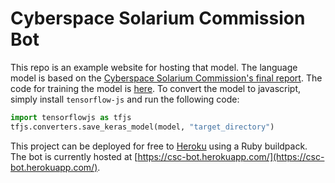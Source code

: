 # Cyberspace Solarium Commission Bot

This repo is an example website for hosting that model. The language model is based on the [Cyberspace Solarium Commission's final report](https://www.solarium.gov). The code for training the model is [here](https://github.com/westpoint-neural-networks/lesson-30). To convert the model to javascript, simply install `tensorflow-js` and run the following code:

```python
import tensorflowjs as tfjs
tfjs.converters.save_keras_model(model, "target_directory")
```

This project can be deployed for free to [Heroku](https://heroku.com) using a Ruby buildpack. The bot is currently hosted at [https://csc-bot.herokuapp.com/](https://csc-bot.herokuapp.com/). 